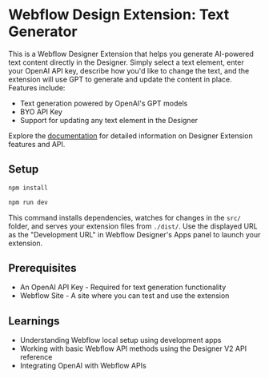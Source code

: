 # Webflow Design Extension: Text Generator

This is a Webflow Designer Extension that helps you generate AI-powered text content directly in the Designer. Simply select a text element, enter your OpenAI API key, describe how you'd like to change the text, and the extension will use GPT to generate and update the content in place. Features include:

- Text generation powered by OpenAI's GPT models
- BYO API Key
- Support for updating any text element in the Designer

Explore the [documentation](https://developers.webflow.com/designer/reference/introduction) for detailed information on Designer Extension features and API.

## Setup

```bash
npm install
```

```bash
npm run dev
```

This command installs dependencies, watches for changes in the `src/` folder, and serves your extension files from `./dist/`. Use the displayed URL as the "Development URL" in Webflow Designer's Apps panel to launch your extension.

## Prerequisites

- An OpenAI API Key - Required for text generation functionality
- Webflow Site - A site where you can test and use the extension

## Learnings
- Understanding Webflow local setup using development apps
- Working with basic Webflow API methods using the Designer V2 API reference
- Integrating OpenAI with Webflow APIs

